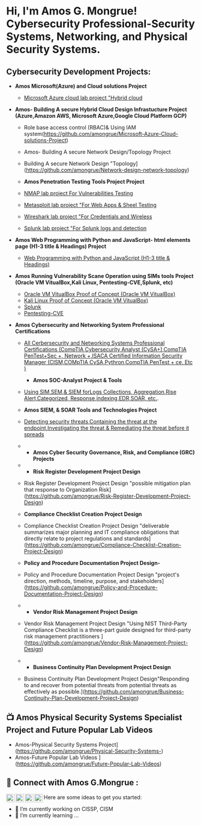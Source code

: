 <h1>Hi, I'm Amos G. Mongrue! Cybersecurity Professional-Security Systems, Networking, and Physical Security Systems.

<h2>Cybersecurity Development Projects:</h2>

- <b> Amos Microsoft(Azure) and Cloud solutions Project</b>
  - [Microsoft Azure cloud lab project "Hybrid cloud](https://github.com/amongrue/Microsoft-Azure-Cloud-solutions-Project)
- <b>Amos- Building A secure Hybrid Cloud Design Infrastucture Project (Azure,Amazon AWS, Microsoft Azure,Google Cloud Platform GCP)</b>
  - Role base access control (RBAC)& Using IAM system(https://github.com/amongrue/Microsoft-Azure-Cloud-solutions-Project)
    
  - Amos- Building A secure Network Design/Topology Project</b>
  - Building A secure Network Design "Topology](https://github.com/amongrue/Network-design-network-topology)
 
  -  <b> Amos Penetration Testing Tools Project Project</b>
  - [NMAP lab project For Vulnerabilities Testing](https://github.com/amongrue/For-Vulnerabilities-Testing)
  -  [Metasploit lab project "For Web Apps & Sheel Testing](https://github.com/amongrue/Metasploit)
  - [Wireshark lab project "For Credentials and Wireless](https://github.com/amongrue/Wireshark)
  - [Splunk lab project "For Splunk logs and detection](https://github.com/amongrue/Splunk)
    
- <b> Amos Web Programming with Python and JavaScript- html elements page (H1-3 title & Headings) Project</b>
  - [Web Programming with Python and JavaScript (H1-3 title & Headings)](https://github.com/amongrue/Web-Programming-with-Python-and-JavaScript--html-elements-page)
    
- <b> Amos Running Vulnerability Scane Operation using SIMs tools Project (Oracle VM VitualBox,Kali Linux, Pentesting-CVE,Splunk, etc)</b>
  - [Oracle VM VitualBox Proof of Concept (Oracle VM VitualBox)](https://github.com/amongrue/Vulnerability-Scane-Operation-using-SIMs-tools-)
  - [Kali Linux Proof of Concept (Oracle VM VitualBox)](https://github.com/amongrue/Vulnerability-Scane-Operation-using-SIMs-tools-)
  - [Splunk](https://github.com/amongrue/Vulnerability-Scane-Operation-using-SIMs-tools-)
  - [Pentesting-CVE](https://github.com/amongrue/Vulnerability-Scane-Operation-using-SIMs-tools-)
    
- <b> Amos Cybersecurity and Networking System Professional Certifications </b>
  - [All Cerbersecurity and Networking Systems Professional Certifications (CompTIA Cybersecurity Analyst (CySA+),CompTIA PenTest+Sec +, Network +,ISACA Certified Information Security Manager (CISM,COMpTIA CySA,Pythron,CompTIA PenTest + ce, Etc )](https://github.com/amongrue/Professional-Certifications)
    
    -  <b> Amos SOC-Analyst Project & Tools </b>
  - [Using SIM,SEM,& SIEM forLogs Collections, Aggregation,Rise Alert,Categorized, Response,indexing,EDR,SOAR, etc.](https://github.com/amongrue/SoC-Analyst-Projects).
 
  -  <b> Amos SIEM, & SOAR Tools and Technologies Project</b>
  - [Detecting security threats,Containing the threat at the endpoint,Investigating the threat,& Remediating the threat before it spreads ](https://github.com/amongrue/SIEM-SOAR-Tools-and-Technologies-Project)
    
  - - <b> Amos Cyber Security Governance, Risk, and Compliance (GRC) Projects</b>
  
  - - <b>Risk Register Development Project Design</b>
  
  - Risk Register Development Project Design "possible mitigation plan that response to Organization Risk](https://github.com/amongrue/Risk-Register-Development-Project-Design)
  -  <b>Compliance Checklist Creation Project Design</b>
  - Compliance Checklist Creation Project Design "deliverable summarizes major planning and IT compliance obligations that directly relate to project regulations and standards](https://github.com/amongrue/Compliance-Checklist-Creation-Project-Design)
  -  <b>Policy and Procedure Documentation Project Design-</b>
  - Policy and Procedure Documentation Project Design "project's direction, methods, timeline, purpose, and stakeholders](https://github.com/amongrue/Policy-and-Procedure-Documentation-Project-Design)
  - - <b>Vendor Risk Management Project Design</b>
  - Vendor Risk Management Project Design "Using NIST Third-Party Compliance Checklist is a three-part guide designed for third-party risk management practitioners ](https://github.com/amongrue/Vendor-Risk-Management-Project-Design)
  - - <b>Business Continuity Plan Development Project Design</b>
  - Business Continuity Plan Development Project Design"Responding to and recover from potential threats from potential threats as effectively as possible.](https://github.com/amongrue/Business-Continuity-Plan-Development-Project-Design)

<h2>📺 Amos Physical Security Systems Specialist Project and Future Popular Lab Videos</h2>

- Amos-Physical Security Systems Project](https://github.com/amongrue/Physical-Security-Systems-)
-  Amos-Future Popular Lab Videos ](https://github.com/amongrue/Future-Popular-Lab-Videos)


<h2> 🤳 Connect with Amos G.Mongrue :</h2>

[<img align="left" alt="JoshMadakor | YouTube" width="22px" src="https://cdn.jsdelivr.net/npm/simple-icons@v3/icons/youtube.svg" />][youtube]
[<img align="left" alt="JoshMadakor | Twitter" width="22px" src="https://cdn.jsdelivr.net/npm/simple-icons@v3/icons/twitter.svg" />][twitter]
[<img align="left" alt="JoshMadakor | LinkedIn" width="22px" src="https://cdn.jsdelivr.net/npm/simple-icons@v3/icons/linkedin.svg" />][linkedin]
[<img align="left" alt="JoshMadakor | Instagram" width="22px" src="https://cdn.jsdelivr.net/npm/simple-icons@v3/icons/instagram.svg" />][instagram]

[twitter]: https://x.com/amos_mongrue
[youtube]: https://www.youtube.com/c/joshmadakor
[instagram]: https://www.instagram.com/joshmadakor/
[linkedin]: https://linkedin.com/in/amos-g-mongrue-bsc-msc-mscsia



Here are some ideas to get you started:
- 🔭 I’m currently working on CISSP, CISM
- 🌱 I’m currently learning ...
